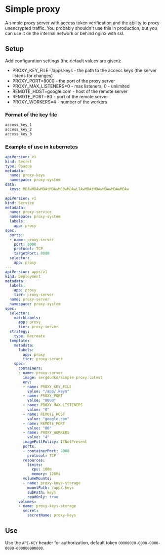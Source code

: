 # Simple proxy

A simple proxy server with access token verification and the ability to proxy unencrypted traffic. You probably shouldn't use this in production, but you can use it on the internal network or behind nginx with ssl.

## Setup

Add configuration settings (the default values are given):

- PROXY_KEY_FILE=/app/.keys - the path to the access keys (the server listens for changes)
- PROXY_PORT=8000 - the port of the proxy server
- PROXY_MAX_LISTENERS=0 - max listeners, 0 - unlimited
- REMOTE_HOST=google.com - host of the remote server
- REMOTE_PORT=80 - port of the remote server
- PROXY_WORKERS=4 - number of the workers

### Format of the key file

```txt
access_key_1
access_key_2
access_key_3
```

### Example of use in kubernetes

```yaml
apiVersion: v1
kind: Secret
type: Opaque
metadata:
  name: proxy-keys
  namespace: proxy-system
data:
  keys: MDAwMDAwMDAtMDAwMC0wMDAwLTAwMDAtMDAwMDAwMDAwMDAw
---
apiVersion: v1
kind: Service
metadata:
  name: proxy-service
  namespace: proxy-system
  labels:
    app: proxy
spec:
  ports:
  - name: proxy-server
    port: 8000
    protocol: TCP
    targetPort: 8000
  selector:
    app: proxy
---
apiVersion: apps/v1
kind: Deployment
metadata:
  labels:
    app: proxy
    tier: proxy-server
  name: proxy-server
  namespace: proxy-system
spec:
  selector:
    matchLabels:
      app: proxy
      tier: proxy-server
  strategy:
    type: Recreate
  template:
    metadata:
      labels:
        app: proxy
        tier: proxy-server
    spec:
      containers:
      - name: proxy-server
        image: sergdudko/simple-proxy:latest
        env:
        - name: PROXY_KEY_FILE
          value: "/app/.keys"
        - name: PROXY_PORT
          value: "8000"
        - name: PROXY_MAX_LISTENERS
          value: "0"
        - name: REMOTE_HOST
          value: "google.com"
        - name: REMOTE_PORT
          value: "80"
        - name: PROXY_WORKERS
          value: "4"
        imagePullPolicy: IfNotPresent
        ports:
        - containerPort: 8000
          protocol: TCP
        resources:
          limits:
            cpu: 100m
            memory: 128Mi
        volumeMounts:
        - name: proxy-keys-storage
          mountPath: /app/.keys
          subPath: keys
          readOnly: true
      volumes:
      - name: proxy-keys-storage
        secret:
          secretName: proxy-keys
```

## Use

Use the `API-KEY` header for authorization, default token `00000000-0000-0000-0000-000000000000`.
